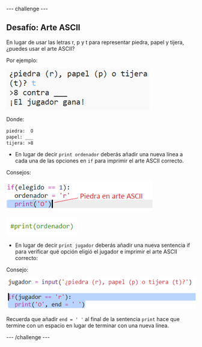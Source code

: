 --- challenge ---

## Desafío: Arte ASCII

En lugar de usar las letras r, p y t para representar piedra, papel y tijera, ¿puedes usar el arte ASCII?

Por ejemplo:

![captura de pantalla](images/rps-ascii-challenge.png)

Donde:

    piedra:  O
    papel: ___
    tijera: >8
    

+ En lugar de decir `print ordenador` deberás añadir una nueva línea a cada una de las opciones en `if` para imprimir el arte ASCII correcto. 

Consejos:

![captura de pantalla](images/rps-ascii-rock.png)

![captura de pantalla](images/rps-comment-computer.png)

+ En lugar de decir `print jugador` deberás añadir una nueva sentencia if para verificar qué opción eligió el jugador e imprimir el arte ASCII correcto:

Consejo:

![captura de pantalla](images/rps-player-ascii.png)

Recuerda que añadir `end = ' '` al final de la sentencia `print` hace que termine con un espacio en lugar de terminar con una nueva línea.

--- /challenge ---
